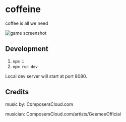 # coffeine
coffee is all we need

![game screenshot](./src/images/screenshot.png)

## Development

1. `npm i`
2. `npm run dev`

Local dev server will start at port 8080.

## Credits

music by:
ComposersCloud.com

musician:
ComposersCloud.com/artists/GeemeeOfficial

